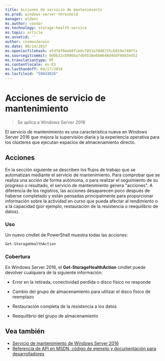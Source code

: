 ```yaml
---
title: Acciones de servicio de mantenimiento
ms.prod: windows-server-threshold
manager: eldenc
ms.author: cosdar
ms.technology: storage-health-service
ms.topic: article
ms.assetid: ''
author: cosmosdarwin
ms.date: 08/14/2017
ms.openlocfilehash: efdf8f04e68fcbdc7051e78d6725cb919e740ffa
ms.sourcegitcommit: 0d0b32c8986ba7db9536e0b8648d4ddf9b03e452
ms.translationtype: MT
ms.contentlocale: es-ES
ms.lasthandoff: 04/17/2019
ms.locfileid: "59843026"
---
```

# <a name="health-service-actions"></a>Acciones de servicio de mantenimiento

> Se aplica a Windows Server 2016

El servicio de mantenimiento es una característica nueva en Windows Server 2016 que mejora la supervisión diaria y la experiencia operativa para los clústeres que ejecutan espacios de almacenamiento directo.

## <a name="actions"></a>Acciones  

En la sección siguiente se describen los flujos de trabajo que se automatizan mediante el servicio de mantenimiento. Para comprobar que se realiza una acción de forma autónoma, o para realizar el seguimiento de su progreso o resultado, el servicio de mantenimiento genera "acciones". A diferencia de los registros, las acciones desaparecen poco después de haberse completado y están pensadas principalmente para proporcionar información sobre la actividad en curso que pueda afectar al rendimiento o a la capacidad (por ejemplo, restauración de la resistencia o reequilibrio de datos).  

### <a name="usage"></a>Uso  

Un nuevo cmdlet de PowerShell muestra todas las acciones:  

```PowerShell
Get-StorageHealthAction  
```

### <a name="coverage"></a>Cobertura  

En Windows Server 2016, el **Get-StorageHealthAction** cmdlet puede devolver cualquiera de la siguiente información:  

-   Error en la retirada, conectividad perdida o disco físico no responde  

-   Cambio del grupo de almacenamiento para utilizar el disco físico de reemplazo  

-   Restauración completa de la resistencia a los datos  

-   Reequilibrio del grupo de almacenamiento  

## <a name="see-also"></a>Vea también

- [Servicio de mantenimiento de Windows Server 2016](health-service-overview.md)
- [Referencia de API en MSDN, código de ejemplo y documentación para desarrolladores](https://msdn.microsoft.com/windowshealthservice)
